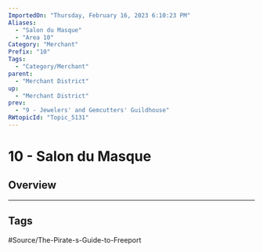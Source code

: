```yaml
---
ImportedOn: "Thursday, February 16, 2023 6:10:23 PM"
Aliases:
  - "Salon du Masque"
  - "Area 10"
Category: "Merchant"
Prefix: "10"
Tags:
  - "Category/Merchant"
parent:
  - "Merchant District"
up:
  - "Merchant District"
prev:
  - "9 - Jewelers' and Gemcutters' Guildhouse"
RWtopicId: "Topic_5131"
---
```

# 10 - Salon du Masque
## Overview

---
## Tags
#Source/The-Pirate-s-Guide-to-Freeport

